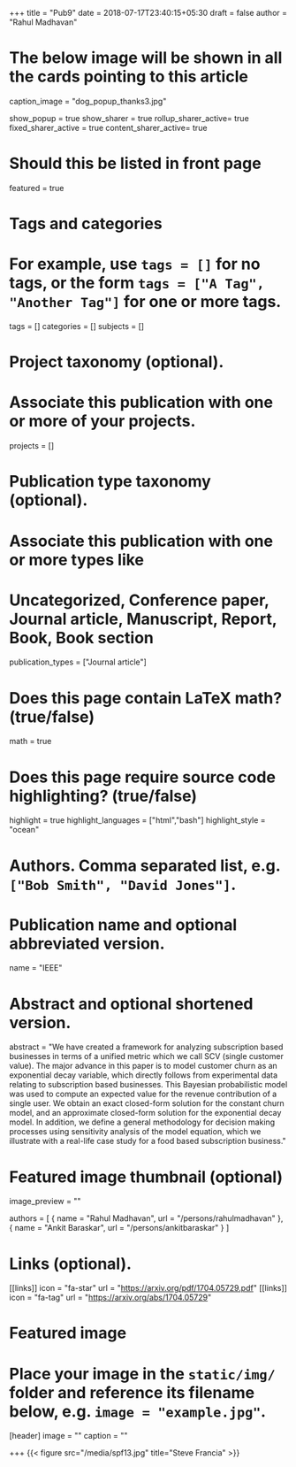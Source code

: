+++
title = "Pub9"
date = 2018-07-17T23:40:15+05:30
draft = false
author = "Rahul Madhavan"

# The below image will be shown in all the cards pointing to this article
caption_image = "dog_popup_thanks3.jpg"

show_popup = true
show_sharer = true
rollup_sharer_active= true
fixed_sharer_active = true
content_sharer_active= true

# Should this be listed in front page
featured = true

# Tags and categories
# For example, use `tags = []` for no tags, or the form `tags = ["A Tag", "Another Tag"]` for one or more tags.
tags = []
categories = []
subjects = []
# Project taxonomy (optional).
#   Associate this publication with one or more of your projects.
projects = []
# Publication type taxonomy (optional).
# Associate this publication with one or more types like
# Uncategorized, Conference paper, Journal article, Manuscript, Report, Book, Book section
publication_types = ["Journal article"]

# Does this page contain LaTeX math? (true/false)
math = true

# Does this page require source code highlighting? (true/false)
highlight = true
highlight_languages = ["html","bash"]
highlight_style = "ocean"


# Authors. Comma separated list, e.g. `["Bob Smith", "David Jones"]`.

# Publication name and optional abbreviated version.
name = "IEEE"

# Abstract and optional shortened version.
abstract = "We have created a framework for analyzing subscription based businesses in terms of a unified metric which we call SCV (single customer value). The major advance in this paper is to model customer churn as an exponential decay variable, which directly follows from experimental data relating to subscription based businesses. This Bayesian probabilistic model was used to compute an expected value for the revenue contribution of a single user. We obtain an exact closed-form solution for the constant churn model, and an approximate closed-form solution for the exponential decay model. In addition, we define a general methodology for decision making processes using sensitivity analysis of the model equation, which we illustrate with a real-life case study for a food based subscription business."

# Featured image thumbnail (optional)
image_preview = ""


authors =  [
                { name = "Rahul Madhavan", url = "/persons/rahulmadhavan" },
                { name = "Ankit Baraskar", url = "/persons/ankitbaraskar" }
            ]
# Links (optional).
[[links]]
    icon = "fa-star"
    url = "https://arxiv.org/pdf/1704.05729.pdf"
[[links]]
    icon = "fa-tag"
    url = "https://arxiv.org/abs/1704.05729"


# Featured image
# Place your image in the `static/img/` folder and reference its filename below, e.g. `image = "example.jpg"`.
[header]
        image = ""
        caption = ""

+++
{{< figure src="/media/spf13.jpg" title="Steve Francia" >}}
